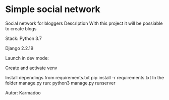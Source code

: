 # Simple social network
Social network for bloggers
Description
With this project it will be possiable to create blogs

Stack:
Python 3.7 

Django 2.2.19

Launch in dev mode:

Create and activate venv 

Install dependings from requirements.txt
pip install -r requirements.txt
In the folder manage.py run:
python3 manage.py runserver

Autor:
Karmadoo
